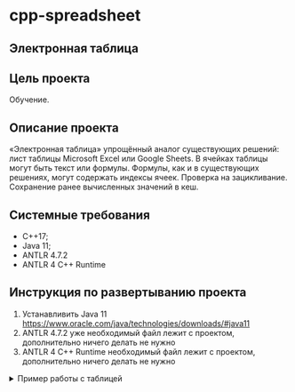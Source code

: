 # cpp-spreadsheet
## Электронная таблица

## Цель проекта
Обучение. 

## Описание проекта
«Электронная таблица» упрощённый аналог существующих решений: лист таблицы Microsoft Excel или Google Sheets.
В ячейках таблицы могут быть текст или формулы. Формулы, как и в существующих решениях, могут содержать индексы ячеек.
Проверка на зацикливание.
Сохранение ранее вычисленных значений в кеш.

## Cистемные требования
- С++17;
- Java 11;
- ANTLR 4.7.2
- ANTLR 4 C++ Runtime

## Инструкция по развертыванию проекта
1) Устанавливить Java 11 https://www.oracle.com/java/technologies/downloads/#java11 
2) ANTLR 4.7.2 уже необходимый файл лежит с проектом, дополнительно ничего делать не нужно 
3) ANTLR 4 C++ Runtime необходимый файл лежит с проектом, дополнительно ничего делать не нужно 

<details><summary>Пример работы с таблицей</summary>
  
~~~
// создать таблицу
auto sheet = CreateSheet();
// наполнить таблицу значениями
sheet->SetCell("E2"_pos, "=E4");
sheet->SetCell("E4"_pos, "=X9");
sheet->SetCell("X9"_pos, "=M6");
sheet->SetCell("M6"_pos, "Ready");
sheet->SetCell("A2"_pos, "10");
sheet->SetCell("A4"_pos, "=A2 + 10");
// получить значение в ячейках
ASSERT_EQUAL(sheet->GetCell("M6"_pos)->GetText(), "Ready");
ASSERT_EQUAL(std::get<double>(sheet->GetCell("A4"_pos)->GetValue()), 20.0);
~~~
</details>
